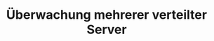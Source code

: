 ---
layout: article
title: Überwachung mehrerer verteilter Server
description: 
  - Mit diesem Template behalten Sie den Überblick über aktuelle Informationen zu Ihren Servern. Es werden bis zu drei Server angezeigt mit dem wichtigsten Metriken wie CPU, Speicherplatz, RAM und Netzwerkauslastung. Ebenfalls werden die Laufzeit, der letzte Neustart und das letzte Backup angezeigt. Die Daten könnten aus Serverprotokollen gelesen werden oder direkt über eine vorhande API ausgelesen werden.
lang: de
weight: 1100
isDraft: false
ref: Multiple-Server-Metrics-Overview
carousel: false
category:
  - Administration
  - IT-Rechenzentrum
image: Ueberwachung-Verteilter-Server.png
image_thumbnail: Ueberwachung-Verteilter-Server_thumbnail.png
download: Ueberwachung-Verteilter-Server.pbmx
overview_description:
overview_benefits:
overview_data_sources:
---